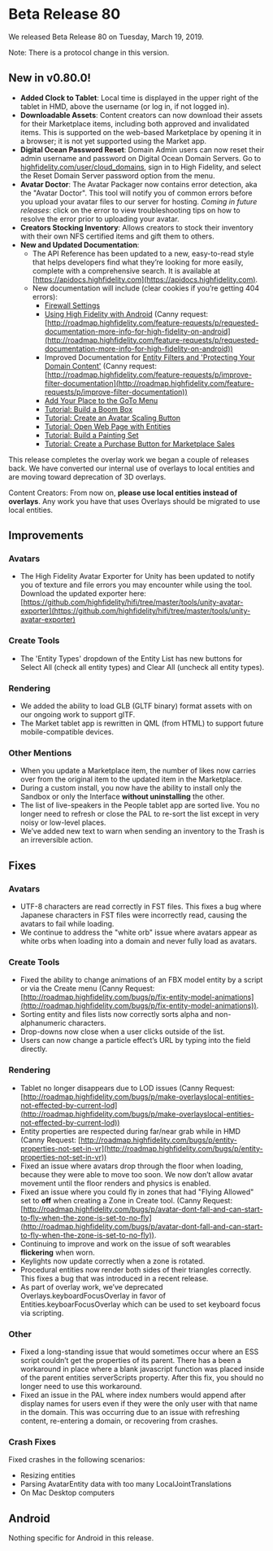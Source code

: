 # Beta Release 80

We released Beta Release 80 on Tuesday, March 19, 2019.

Note: There is a protocol change in this version.

## New in v0.80.0!

* **Added Clock to Tablet**: Local time is displayed in the upper right of the tablet in HMD, above the username (or log in, if not logged in).
* **Downloadable Assets**: Content creators can now download their assets for their Marketplace items, including both approved and invalidated items. This is supported on the web-based Marketplace by opening it in a browser; it is not yet supported using the Market app.
* **Digital Ocean Password Reset**: Domain Admin users can now reset their admin username and password on Digital Ocean Domain Servers. Go to [highfidelity.com/user/cloud_domains](https://highfidelity.com/user/cloud_domains), sign in to High Fidelity, and select the Reset Domain Server password option from the menu.
* **Avatar Doctor**: The Avatar Packager now contains error detection, aka the "Avatar Doctor". This tool will notify you of common errors before you upload your avatar files to our server for hosting. *Coming in future releases*: click on the error to view troubleshooting tips on how to resolve the error prior to uploading your avatar.
* **Creators Stocking Inventory**: Allows creators to stock their inventory with their own NFS certified items and gift them to others.
* **New and Updated Documentation**:
    * The API Reference has been updated to a new, easy-to-read style that helps developers find what they’re looking for more easily, complete with a comprehensive search. It is available at [https://apidocs.highfidelity.com](https://apidocs.highfidelity.com).
    * New documentation will include (clear cookies if you’re getting 404 errors):
        * [Firewall Settings](https://docs.highfidelity.com/host/your-domain/configure-settings.html#firewall-settings)
        * [Using High Fidelity with Android](https://docs.highfidelity.com/explore/get-started/android.html) (Canny request: [http://roadmap.highfidelity.com/feature-requests/p/requested-documentation-more-info-for-high-fidelity-on-android](http://roadmap.highfidelity.com/feature-requests/p/requested-documentation-more-info-for-high-fidelity-on-android))
        * Improved Documentation for [Entity Filters and 'Protecting Your Domain Content'](https://docs.highfidelity.com/host/secure-domain.html#protect-your-domain-s-content) (Canny request: [http://roadmap.highfidelity.com/feature-requests/p/improve-filter-documentation](http://roadmap.highfidelity.com/feature-requests/p/improve-filter-documentation))
        * [Add Your Place to the GoTo Menu](https://docs.highfidelity.com/host/place-name.html#add-your-place-to-the-goto-directory)
        * [Tutorial: Build a Boom Box](https://docs.highfidelity.com/create/entities/boombox-tutorial.html)
        * [Tutorial: Create an Avatar Scaling Button](https://docs.highfidelity.com/create/entities/avatar-scaling-tutorial.html)
        * [Tutorial: Open Web Page with Entities](https://docs.highfidelity.com/create/entities/open-tablet-page-tutorial.html)
        * [Tutorial: Build a Painting Set](https://docs.highfidelity.com/create/entities/primitive-painting-set-tutorial.html)
        * [Tutorial: Create a Purchase Button for Marketplace Sales](https://docs.highfidelity.com/create/entities/purchase-button-tutorial.html)

This release completes the overlay work we began a couple of releases back. We have converted our internal use of overlays to local entities and are moving toward deprecation of 3D overlays.

Content Creators: From now on, **please use local entities instead of overlays**. Any work you have that uses Overlays should be migrated to use local entities.

## Improvements

### Avatars

* The High Fidelity Avatar Exporter for Unity has been updated to notify you of texture and file errors you may encounter while using the tool. Download the updated exporter here: [https://github.com/highfidelity/hifi/tree/master/tools/unity-avatar-exporter](https://github.com/highfidelity/hifi/tree/master/tools/unity-avatar-exporter)

### Create Tools

* The 'Entity Types' dropdown of the Entity List has new buttons for Select All (check all entity types) and Clear All (uncheck all entity types).

### Rendering

* We added the ability to load GLB (GLTF binary) format assets with on our ongoing work to support glTF.
* The Market tablet app is rewritten in QML (from HTML) to support future mobile-compatible devices.

### Other Mentions

* When you update a Marketplace item, the number of likes now carries over from the original item to the updated item in the Marketplace.
* During a custom install, you now have the ability to install only the Sandbox or only the Interface **without uninstalling** the other.
* The list of live-speakers in the People tablet app are sorted live. You no longer need to refresh or close the PAL to re-sort the list except in very noisy or low-level places.
* We’ve added new text to warn when sending an inventory to the Trash is an irreversible action.

## Fixes

### Avatars

* UTF-8 characters are read correctly in FST files. This fixes a bug where Japanese characters in FST files were incorrectly read, causing the avatars to fail while loading.
* We continue to address the "white orb" issue where avatars appear as white orbs when loading into a domain and never fully load as avatars.

### Create Tools

* Fixed the ability to change animations of an FBX model entity by a script or via the Create menu (Canny Request: [http://roadmap.highfidelity.com/bugs/p/fix-entity-model-animations](http://roadmap.highfidelity.com/bugs/p/fix-entity-model-animations)).
* Sorting entity and files lists now correctly sorts alpha and non-alphanumeric characters.
* Drop-downs now close when a user clicks outside of the list.
* Users can now change a particle effect’s URL by typing into the field directly.

### Rendering

* Tablet no longer disappears due to LOD issues (Canny Request: [http://roadmap.highfidelity.com/bugs/p/make-overlayslocal-entities-not-effected-by-current-lod](http://roadmap.highfidelity.com/bugs/p/make-overlayslocal-entities-not-effected-by-current-lod))
* Entity properties are respected during far/near grab while in HMD (Canny Request: [http://roadmap.highfidelity.com/bugs/p/entity-properties-not-set-in-vr](http://roadmap.highfidelity.com/bugs/p/entity-properties-not-set-in-vr))
* Fixed an issue where avatars drop through the floor when loading, because they were able to move too soon. We now don’t allow avatar movement until the floor renders and physics is enabled.
* Fixed an issue where you could fly in zones that had "Flying Allowed" set to **off** when creating a Zone in Create tool. (Canny Request: [http://roadmap.highfidelity.com/bugs/p/avatar-dont-fall-and-can-start-to-fly-when-the-zone-is-set-to-no-fly](http://roadmap.highfidelity.com/bugs/p/avatar-dont-fall-and-can-start-to-fly-when-the-zone-is-set-to-no-fly)).
* Continuing to improve and work on the issue of soft wearables **flickering** when worn.
* Keylights now update correctly when a zone is rotated.
* Procedural entities now render both sides of their triangles correctly. This fixes a bug that was introduced in a recent release.
* As part of overlay work, we’ve deprecated Overlays.keyboardFocusOverlay in favor of Entities.keyboarFocusOverlay which can be used to set keyboard focus via scripting.

### Other

* Fixed a long-standing issue that would sometimes occur where an ESS script couldn’t get the properties of its parent. There has a been a workaround in place where a blank javascript function was placed inside of the parent entities serverScripts property. After this fix, you should no longer need to use this workaround.
* Fixed an issue in the PAL where index numbers would append after display names for users even if they were the only user with that name in the domain. This was occurring due to an issue with refreshing content, re-entering a domain, or recovering from crashes.

### Crash Fixes

Fixed crashes in the following scenarios:

* Resizing entities
* Parsing AvatarEntity data with too many LocalJointTranslations
* On Mac Desktop computers

## Android

Nothing specific for Android in this release.
